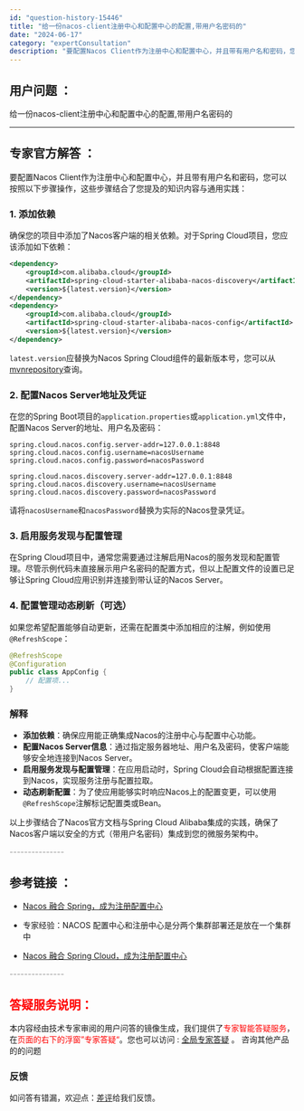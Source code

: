 ```yaml
---
id: "question-history-15446"
title: "给一份nacos-client注册中心和配置中心的配置,带用户名密码的"
date: "2024-06-17"
category: "expertConsultation"
description: "要配置Nacos Client作为注册中心和配置中心，并且带有用户名和密码，您可以按照以下步骤操作，这些步骤结合了您提及的知识内容与通用实践：### 1. 添加依赖确保您的项目中添加了Nacos客户端的相关依赖。对于Spring Cloud项目，您应该添加如下依赖：```xmldependency "
---
```


## 用户问题 ： 
 给一份nacos-client注册中心和配置中心的配置,带用户名密码的  

---------------
## 专家官方解答 ：

要配置Nacos Client作为注册中心和配置中心，并且带有用户名和密码，您可以按照以下步骤操作，这些步骤结合了您提及的知识内容与通用实践：

### 1. 添加依赖

确保您的项目中添加了Nacos客户端的相关依赖。对于Spring Cloud项目，您应该添加如下依赖：

```xml
<dependency>
    <groupId>com.alibaba.cloud</groupId>
    <artifactId>spring-cloud-starter-alibaba-nacos-discovery</artifactId>
    <version>${latest.version}</version>
</dependency>
<dependency>
    <groupId>com.alibaba.cloud</groupId>
    <artifactId>spring-cloud-starter-alibaba-nacos-config</artifactId>
    <version>${latest.version}</version>
</dependency>
```

`latest.version`应替换为Nacos Spring Cloud组件的最新版本号，您可以从[mvnrepository](https://mvnrepository.com/artifact/com.alibaba.cloud/spring-cloud-starter-alibaba-nacos-discovery)查询。

### 2. 配置Nacos Server地址及凭证

在您的Spring Boot项目的`application.properties`或`application.yml`文件中，配置Nacos Server的地址、用户名及密码：

```properties
spring.cloud.nacos.config.server-addr=127.0.0.1:8848
spring.cloud.nacos.config.username=nacosUsername
spring.cloud.nacos.config.password=nacosPassword

spring.cloud.nacos.discovery.server-addr=127.0.0.1:8848
spring.cloud.nacos.discovery.username=nacosUsername
spring.cloud.nacos.discovery.password=nacosPassword
```

请将`nacosUsername`和`nacosPassword`替换为实际的Nacos登录凭证。

### 3. 启用服务发现与配置管理

在Spring Cloud项目中，通常您需要通过注解启用Nacos的服务发现和配置管理。尽管示例代码未直接展示用户名密码的配置方式，但以上配置文件的设置已足够让Spring Cloud应用识别并连接到带认证的Nacos Server。

### 4. 配置管理动态刷新（可选）

如果您希望配置能够自动更新，还需在配置类中添加相应的注解，例如使用`@RefreshScope`：

```java
@RefreshScope
@Configuration
public class AppConfig {
    // 配置项...
}
```

### 解释

- **添加依赖**：确保应用能正确集成Nacos的注册中心与配置中心功能。
- **配置Nacos Server信息**：通过指定服务器地址、用户名及密码，使客户端能够安全地连接到Nacos Server。
- **启用服务发现与配置管理**：在应用启动时，Spring Cloud会自动根据配置连接到Nacos，实现服务注册与配置拉取。
- **动态刷新配置**：为了使应用能够实时响应Nacos上的配置变更，可以使用`@RefreshScope`注解标记配置类或Bean。

以上步骤结合了Nacos官方文档与Spring Cloud Alibaba集成的实践，确保了Nacos客户端以安全的方式（带用户名密码）集成到您的微服务架构中。


<font color="#949494">---------------</font> 


## 参考链接 ：

* [Nacos 融合 Spring，成为注册配置中心](https://nacos.io/docs/latest/ecology/use-nacos-with-spring)
 
 * 专家经验：NACOS 配置中心和注册中心是分两个集群部署还是放在一个集群中 
 
 * [Nacos 融合 Spring Cloud，成为注册配置中心](https://nacos.io/docs/latest/ecology/use-nacos-with-spring-cloud)


 <font color="#949494">---------------</font> 
 


## <font color="#FF0000">答疑服务说明：</font> 

本内容经由技术专家审阅的用户问答的镜像生成，我们提供了<font color="#FF0000">专家智能答疑服务</font>，在<font color="#FF0000">页面的右下的浮窗”专家答疑“</font>。您也可以访问 : [全局专家答疑](https://answer.opensource.alibaba.com/docs/intro) 。 咨询其他产品的的问题

### 反馈
如问答有错漏，欢迎点：[差评](https://ai.nacos.io/user/feedbackByEnhancerGradePOJOID?enhancerGradePOJOId=15516)给我们反馈。
